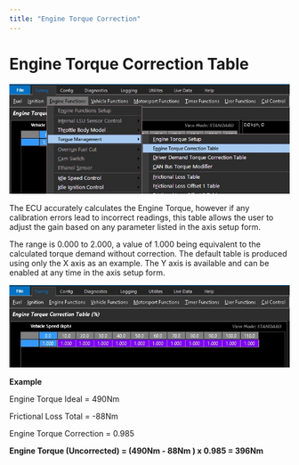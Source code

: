 ```yaml
---
title: "Engine Torque Correction"
---
```


# Engine Torque Correction Table


![Image](</img/Torque man 3.jpg>)


The ECU accurately calculates the Engine Torque, however if any calibration errors lead to incorrect readings, this table allows the user to adjust the gain based on any parameter listed in the axis setup form.&nbsp; &nbsp;


The range is 0.000 to 2.000, a value of 1.000 being equivalent to the calculated torque demand without correction. The default table is produced using only the X axis as an example. The Y axis is available and can be enabled at any time in the axis setup form.


![Image](</img/Torque man 4.jpg>)


**Example**

Engine Torque Ideal = 490Nm

Frictional Loss Total = -88Nm

Engine Torque Correction = 0.985


**Engine Torque (Uncorrected) = (490Nm - 88Nm ) x 0.985 = 396Nm**
